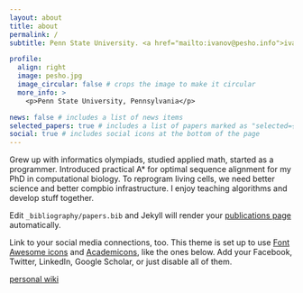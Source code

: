 ```yaml
---
layout: about
title: about
permalink: /
subtitle: Penn State University. <a href="mailto:ivanov@pesho.info">ivanov@pesho.info</a>

profile:
  align: right
  image: pesho.jpg
  image_circular: false # crops the image to make it circular
  more_info: >
    <p>Penn State University, Pennsylvania</p>

news: false # includes a list of news items
selected_papers: true # includes a list of papers marked as "selected={true}"
social: true # includes social icons at the bottom of the page
---
```


Grew up with informatics olympiads, studied applied math, started as a programmer. Introduced practical A\* for optimal sequence alignment for my PhD in computational biology. To reprogram living cells, we need better science and better compbio infrastructure. I enjoy teaching algorithms and develop stuff together.

Edit `_bibliography/papers.bib` and Jekyll will render your [publications
page](/al-folio/publications/) automatically.

Link to your social media connections, too. This theme is set up to use [Font Awesome icons](https://fontawesome.com/) and [Academicons](https://jpswalsh.github.io/academicons/), like the ones below. Add your Facebook, Twitter, LinkedIn, Google Scholar, or just disable all of them.

[personal wiki](https://pesho-ivanov.github.io/)
